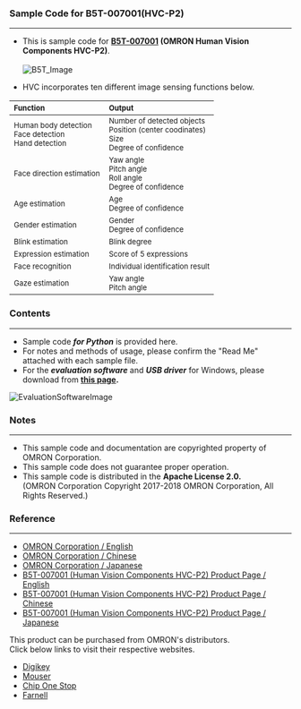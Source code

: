 ### Sample Code for B5T-007001(HVC-P2)
***
- This is sample code for **[B5T-007001](https://components.omron.com/us-en/products/sensors/B5T) (OMRON Human Vision Components HVC-P2)**.<br><br>
![B5T_Image](https://user-images.githubusercontent.com/45954736/57432409-c778d800-7270-11e9-8ffa-b877cb26bae5.png)

- HVC incorporates ten different image sensing functions below.




|<font size="2">Function                  |<font size="2">Output|
|:--|:--
|<font size="2">Human body detection<br>Face detection<br>Hand detection  |<font size="2">Number of detected objects<br>Position (center coodinates)<br>Size<br>Degree of confidence|
|<font size="2">Face direction estimation                                 |<font size="2">Yaw angle<br>Pitch angle<br>Roll angle<br>Degree of confidence
|<font size="2">Age estimation                                            |<font size="2">Age<br>Degree of confidence|
|<font size="2">Gender estimation                                         |<font size="2">Gender<br>Degree of confidence
|<font size="2">Blink estimation                                          |<font size="2">Blink degree|
|<font size="2">Expression estimation                                     |<font size="2">Score of 5 expressions
|<font size="2">Face recognition                                          |<font size="2">Individual identification result|
|<font size="2">Gaze estimation                                           |<font size="2">Yaw angle<br>Pitch angle|

### Contents
***
 - Sample code ***for Python*** is provided here.<br>
 - For notes and methods of usage, please confirm the "Read Me" attached with each sample file.
 - For the ***evaluation software*** and ***USB driver*** for Windows, please download from <B>[this page](https://components.omron.com/us-en/products/sensors/B5T).</B>
 
 ![EvaluationSoftwareImage](https://user-images.githubusercontent.com/45954736/57433522-a82f7a00-7273-11e9-92eb-c3648ed695d7.png)

### Notes
***
* This sample code and documentation are copyrighted property of OMRON Corporation.
* This sample code does not guarantee proper operation.
* This sample code is distributed in the <B>Apache License 2.0.</B>
<br><span>     </span>(OMRON Corporation Copyright 2017-2018 OMRON Corporation, All Rights Reserved.)

### Reference
***
- [OMRON Corporation / English](https://www.omron.com/)
- [OMRON Corporation / Chinese](https://www.omron.com.cn/)
- [OMRON Corporation / Japanese](https://www.omron.co.jp/)
- [B5T-007001 (Human Vision Components HVC-P2) Product Page / English](https://components.omron.com/us-en/products/sensors/B5T)
- [B5T-007001 (Human Vision Components HVC-P2) Product Page / Chinese](https://components.omron.com.cn/products/sensors/B5T)
- [B5T-007001 (Human Vision Components HVC-P2) Product Page / Japanese](https://components.omron.com/jp-ja/products/sensors/B5T)

This product can be purchased from OMRON's distributors. <br>
Click below links to visit their respective websites.
- [Digikey](https://www.digikey.jp/products/en/sensors-transducers/image-sensors-camera/532?FV=fffc0027&k=B5T&pkeyword=B5T&cur=JPY&lang=en)
- [Mouser](https://www.mouser.jp/Search/Refine?Keyword=B5T%E2%80%90007001)
- [Chip One Stop](https://www.chip1stop.com/view/searchResult/SearchResultTop?dispPartIds=OMRO-0134830%7COMRO-0134831%7COMRO-0129488&cid=omronsensin)
- [Farnell](https://uk.farnell.com/search?st=B5T-007001)
